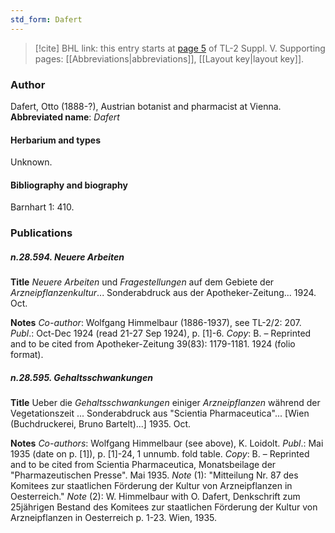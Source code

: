 ```yaml
---
std_form: Dafert
---
```


> [!cite] BHL link: this entry starts at [page 5](https://www.biodiversitylibrary.org/page/33259051) of TL-2 Suppl. V.
> Supporting pages: [[Abbreviations|abbreviations]], [[Layout key|layout key]].

### Author

Dafert, Otto (1888-?), Austrian botanist and pharmacist at Vienna. 
**Abbreviated name**: *Dafert*

#### Herbarium and types

Unknown.

#### Bibliography and biography

Barnhart 1: 410.

### Publications

##### n.28.594. Neuere Arbeiten

**Title**
*Neuere Arbeiten* und *Fragestellungen* auf dem Gebiete der *Arzneipflanzenkultur*... Sonderabdruck aus der Apotheker-Zeitung... 1924. Oct.

**Notes**
*Co-author*: Wolfgang Himmelbaur (1886-1937), see TL-2/2: 207.
*Publ*.: Oct-Dec 1924 (read 21-27 Sep 1924), p. \[1\]-6. *Copy*: B. – Reprinted and to be cited from Apotheker-Zeitung 39(83): 1179-1181. 1924 (folio format).

##### n.28.595. Gehaltsschwankungen

**Title**
Ueber die *Gehaltsschwankungen* einiger *Arzneipflanzen* während der Vegetationszeit ... Sonderabdruck aus "Scientia Pharmaceutica"... \[Wien (Buchdruckerei, Bruno Bartelt)...\] 1935. Oct.

**Notes**
*Co-authors*: Wolfgang Himmelbaur (see above), K. Loidolt.
*Publ*.: Mai 1935 (date on p. \[1\]), p. \[1\]-24, 1 unnumb. fold table. *Copy*: B. – Reprinted and to be cited from Scientia Pharmaceutica, Monatsbeilage der "Pharmazeutischen Presse". Mai 1935.
*Note* (1): "Mitteilung Nr. 87 des Komitees zur staatlichen Förderung der Kultur von Arzneipflanzen in Oesterreich."
*Note* (2): W. Himmelbaur with O. Dafert, Denkschrift zum 25jährigen Bestand des Komitees zur staatlichen Förderung der Kultur von Arzneipflanzen in Oesterreich p. 1-23. Wien, 1935.

